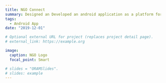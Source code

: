 ```yaml
---
title: NGO Connect 
summary: Designed an Developed an android application as a platform for communication between Educational NGOs and Professionals willing to help.
tags:
  - Android App
date: "2019-12-01"

# Optional external URL for project (replaces project detail page).
# external_link: https://example.org

image:
  caption: NGO Logo
  focal_point: Smart

# slides = "ORAMSlides".
# slides: example
---
```


